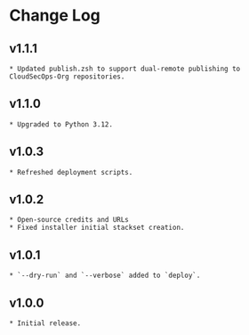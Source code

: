 # Change Log

## v1.1.1
    * Updated publish.zsh to support dual-remote publishing to CloudSecOps-Org repositories.

## v1.1.0
    * Upgraded to Python 3.12.

## v1.0.3
    * Refreshed deployment scripts.

## v1.0.2
    * Open-source credits and URLs
    * Fixed installer initial stackset creation.

## v1.0.1
    * `--dry-run` and `--verbose` added to `deploy`.

## v1.0.0
    * Initial release.
